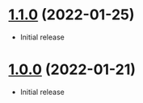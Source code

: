 <a name="1.1.0"></a>
# [1.1.0](https://github.com/faker-javascript/browser) (2022-01-25)
* Initial release

<a name="1.0.0"></a>
# [1.0.0](https://github.com/faker-javascript/browser) (2022-01-21)
* Initial release
